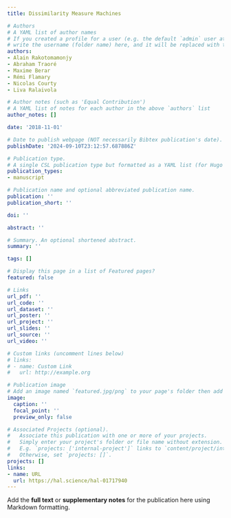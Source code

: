 ```yaml
---
title: Dissimilarity Measure Machines

# Authors
# A YAML list of author names
# If you created a profile for a user (e.g. the default `admin` user at `content/authors/admin/`), 
# write the username (folder name) here, and it will be replaced with their full name and linked to their profile.
authors:
- Alain Rakotomamonjy
- Abraham Traoré
- Maxime Berar
- Rémi Flamary
- Nicolas Courty
- Liva Ralaivola

# Author notes (such as 'Equal Contribution')
# A YAML list of notes for each author in the above `authors` list
author_notes: []

date: '2018-11-01'

# Date to publish webpage (NOT necessarily Bibtex publication's date).
publishDate: '2024-09-10T23:12:57.687886Z'

# Publication type.
# A single CSL publication type but formatted as a YAML list (for Hugo requirements).
publication_types:
- manuscript

# Publication name and optional abbreviated publication name.
publication: ''
publication_short: ''

doi: ''

abstract: ''

# Summary. An optional shortened abstract.
summary: ''

tags: []

# Display this page in a list of Featured pages?
featured: false

# Links
url_pdf: ''
url_code: ''
url_dataset: ''
url_poster: ''
url_project: ''
url_slides: ''
url_source: ''
url_video: ''

# Custom links (uncomment lines below)
# links:
# - name: Custom Link
#   url: http://example.org

# Publication image
# Add an image named `featured.jpg/png` to your page's folder then add a caption below.
image:
  caption: ''
  focal_point: ''
  preview_only: false

# Associated Projects (optional).
#   Associate this publication with one or more of your projects.
#   Simply enter your project's folder or file name without extension.
#   E.g. `projects: ['internal-project']` links to `content/project/internal-project/index.md`.
#   Otherwise, set `projects: []`.
projects: []
links:
- name: URL
  url: https://hal.science/hal-01717940
---
```


Add the **full text** or **supplementary notes** for the publication here using Markdown formatting.
